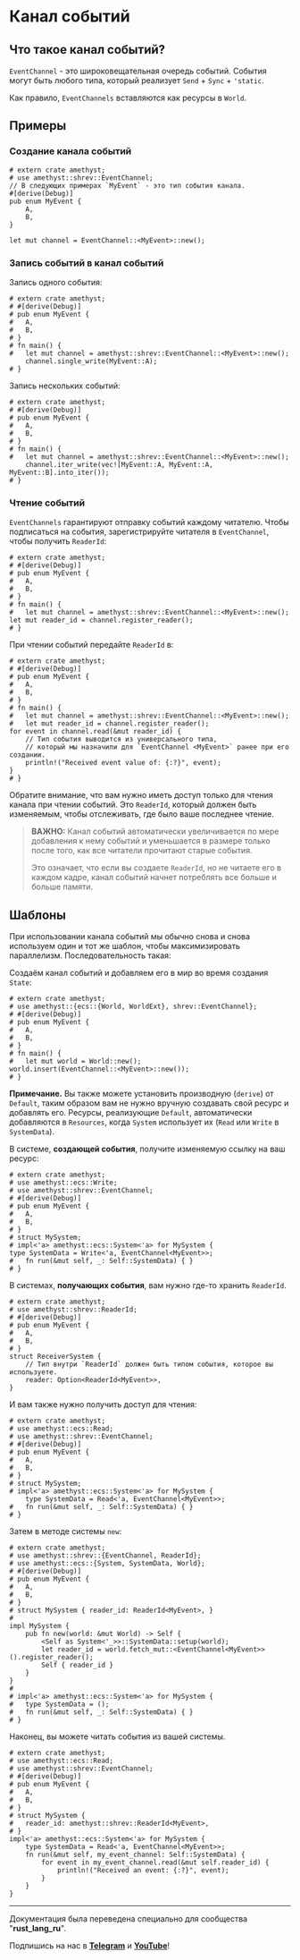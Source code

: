 # Канал событий

## Что такое канал событий?

`EventChannel` - это широковещательная очередь событий. События могут быть любого типа, который реализует `Send` + `Sync` + `'static`.

Как правило, `EventChannels` вставляются как ресурсы в `World`.

## Примеры

### Создание канала событий

```rust,edition2018,no_run,noplaypen
# extern crate amethyst;
# use amethyst::shrev::EventChannel;
// В следующих примерах `MyEvent` - это тип события канала.
#[derive(Debug)]
pub enum MyEvent {
    A,
    B,
}

let mut channel = EventChannel::<MyEvent>::new();
```

### Запись событий в канал событий

Запись одного события:

```rust,edition2018,no_run,noplaypen
# extern crate amethyst;
# #[derive(Debug)]
# pub enum MyEvent {
#   A,
#   B,
# }
# fn main() {
#   let mut channel = amethyst::shrev::EventChannel::<MyEvent>::new();
    channel.single_write(MyEvent::A);
# }
```

Запись нескольких событий:

```rust,edition2018,no_run,noplaypen
# extern crate amethyst;
# #[derive(Debug)]
# pub enum MyEvent {
#   A,
#   B,
# }
# fn main() {
#   let mut channel = amethyst::shrev::EventChannel::<MyEvent>::new();
    channel.iter_write(vec![MyEvent::A, MyEvent::A, MyEvent::B].into_iter());
# }
```

### Чтение событий

`EventChannels` гарантируют отправку событий каждому читателю. Чтобы подписаться на события, зарегистрируйте читателя в `EventChannel`, чтобы получить `ReaderId`:

```rust,edition2018,no_run,noplaypen
# extern crate amethyst;
# #[derive(Debug)]
# pub enum MyEvent {
#   A,
#   B,
# }
# fn main() {
#   let mut channel = amethyst::shrev::EventChannel::<MyEvent>::new();
let mut reader_id = channel.register_reader();
# }
```

При чтении событий передайте `ReaderId` в:

```rust,edition2018,no_run,noplaypen
# extern crate amethyst;
# #[derive(Debug)]
# pub enum MyEvent {
#   A,
#   B,
# }
# fn main() {
#   let mut channel = amethyst::shrev::EventChannel::<MyEvent>::new();
#   let mut reader_id = channel.register_reader();
for event in channel.read(&mut reader_id) {
    // Тип события выводится из универсального типа,
    // который мы назначили для `EventChannel <MyEvent>` ранее при его создании.
    println!("Received event value of: {:?}", event);
}
# }
```

Обратите внимание, что вам нужно иметь доступ только для чтения канала при чтении событий. Это `ReaderId`, который должен быть изменяемым, чтобы отслеживать, где было ваше последнее чтение.

> **ВАЖНО:** Канал событий автоматически увеличивается по мере добавления к нему событий и уменьшается в размере только после того, как все читатели прочитают старые события.
>
> Это означает, что если вы создаете `ReaderId`, но не читаете его в каждом кадре, канал событий начнет потреблять все больше и больше памяти.

## Шаблоны

При использовании канала событий мы обычно снова и снова используем один и тот же шаблон, чтобы максимизировать параллелизм. Последовательность такая:

Создаём канал событий и добавляем его в мир во время создания `State`:

```rust,edition2018,no_run,noplaypen
# extern crate amethyst;
# use amethyst::{ecs::{World, WorldExt}, shrev::EventChannel};
# #[derive(Debug)]
# pub enum MyEvent {
#   A,
#   B,
# }
# fn main() {
#   let mut world = World::new();
world.insert(EventChannel::<MyEvent>::new());
# }
```

**Примечание.** Вы также можете установить производную (`derive`) от `Default`, таким образом вам не нужно вручную создавать свой ресурс и добавлять его. Ресурсы, реализующие `Default`, автоматически добавляются в `Resources`, когда `System` использует их (`Read` или `Write` в `SystemData`).

В системе, **создающей события**, получите изменяемую ссылку на ваш ресурс:

```rust,edition2018,no_run,noplaypen
# extern crate amethyst;
# use amethyst::ecs::Write;
# use amethyst::shrev::EventChannel;
# #[derive(Debug)]
# pub enum MyEvent {
#   A,
#   B,
# }
# struct MySystem;
# impl<'a> amethyst::ecs::System<'a> for MySystem {
type SystemData = Write<'a, EventChannel<MyEvent>>;
#   fn run(&mut self, _: Self::SystemData) { }
# }
```

В системах, **получающих события**, вам нужно где-то хранить `ReaderId`.

```rust,edition2018,no_run,noplaypen
# extern crate amethyst;
# use amethyst::shrev::ReaderId;
# #[derive(Debug)]
# pub enum MyEvent {
#   A,
#   B,
# }
struct ReceiverSystem {
    // Тип внутри `ReaderId` должен быть типом события, которое вы используете.
    reader: Option<ReaderId<MyEvent>>,
}
```

И вам также нужно получить доступ для чтения:

```rust,edition2018,no_run,noplaypen
# extern crate amethyst;
# use amethyst::ecs::Read;
# use amethyst::shrev::EventChannel;
# #[derive(Debug)]
# pub enum MyEvent {
#   A,
#   B,
# }
# struct MySystem;
# impl<'a> amethyst::ecs::System<'a> for MySystem {
    type SystemData = Read<'a, EventChannel<MyEvent>>;
#   fn run(&mut self, _: Self::SystemData) { }
# }
```

Затем в методе системы `new`:

```rust,edition2018,no_run,noplaypen
# extern crate amethyst;
# use amethyst::shrev::{EventChannel, ReaderId};
# use amethyst::ecs::{System, SystemData, World};
# #[derive(Debug)]
# pub enum MyEvent {
#   A,
#   B,
# }
# struct MySystem { reader_id: ReaderId<MyEvent>, }
#
impl MySystem {
    pub fn new(world: &mut World) -> Self {
        <Self as System<'_>>::SystemData::setup(world);
        let reader_id = world.fetch_mut::<EventChannel<MyEvent>>().register_reader();
        Self { reader_id }
    }
}
#
# impl<'a> amethyst::ecs::System<'a> for MySystem {
#   type SystemData = ();
#   fn run(&mut self, _: Self::SystemData) { }
# }
```

Наконец, вы можете читать события из вашей системы.

```rust,edition2018,no_run,noplaypen
# extern crate amethyst;
# use amethyst::ecs::Read;
# use amethyst::shrev::EventChannel;
# #[derive(Debug)]
# pub enum MyEvent {
#   A,
#   B,
# }
# struct MySystem {
#   reader_id: amethyst::shrev::ReaderId<MyEvent>,
# }
impl<'a> amethyst::ecs::System<'a> for MySystem {
    type SystemData = Read<'a, EventChannel<MyEvent>>;
    fn run(&mut self, my_event_channel: Self::SystemData) {
        for event in my_event_channel.read(&mut self.reader_id) {
            println!("Received an event: {:?}", event);
        }
    }
}
```

---

Документация была переведена специально для сообщества "**rust_lang_ru**".

Подпишись на нас в **[Telegram][telegram]** и **[YouTube][youtube]**!

[telegram]: http://tlinks.run/rust_lang_ru
[youtube]: https://www.youtube.com/channel/UCu413rnSfuSSOR3OsIThlZA
